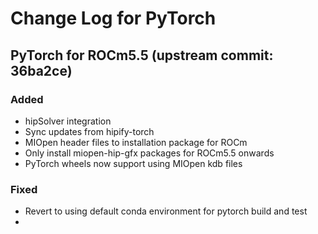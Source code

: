 # Change Log for PyTorch

## PyTorch for ROCm5.5 (upstream commit: 36ba2ce)

### Added
- hipSolver integration
- Sync updates from hipify-torch
- MIOpen header files to installation package for ROCm
- Only install miopen-hip-gfx packages for ROCm5.5 onwards
- PyTorch wheels now support using MIOpen kdb files

### Fixed
- Revert to using default conda environment for pytorch build and test
- 

